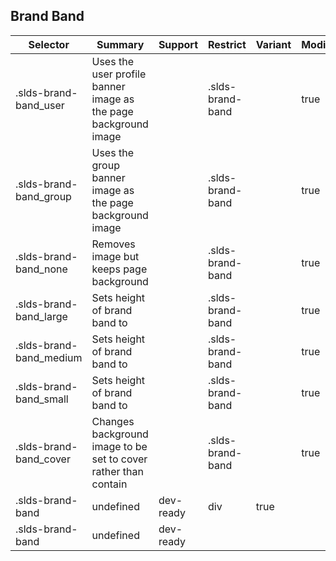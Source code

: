 

## Brand Band

| Selector | Summary | Support | Restrict | Variant | Modifier |
|-------|-------|-------|-------|-------|-------|
| .slds-brand-band_user | Uses the user profile banner image as the page background image |   | .slds-brand-band |   | true |
| .slds-brand-band_group | Uses the group banner image as the page background image |   | .slds-brand-band |   | true |
| .slds-brand-band_none | Removes image but keeps page background |   | .slds-brand-band |   | true |
| .slds-brand-band_large | Sets height of brand band to |   | .slds-brand-band |   | true |
| .slds-brand-band_medium | Sets height of brand band to |   | .slds-brand-band |   | true |
| .slds-brand-band_small | Sets height of brand band to |   | .slds-brand-band |   | true |
| .slds-brand-band_cover | Changes background image to be set to cover rather than contain |   | .slds-brand-band |   | true |
| .slds-brand-band | undefined | dev-ready | div | true |   |
| .slds-brand-band | undefined | dev-ready |   |   |   |